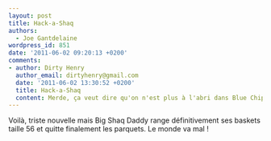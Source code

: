 ```yaml
---
layout: post
title: Hack-a-Shaq
authors:
  - Joe Gantdelaine
wordpress_id: 851
date: '2011-06-02 09:20:13 +0200'
comments:
- author: Dirty Henry
  author_email: dirtyhenry@gmail.com
  date: '2011-06-02 13:30:52 +0200'
  title: Hack-a-Shaq
  content: Merde, ça veut dire qu'on n'est plus à l'abri dans Blue Chips 2 ?
---
```

Voilà, triste nouvelle mais Big Shaq Daddy range définitivement ses baskets taille 56 et quitte finalement les parquets. Le monde va mal !
